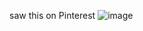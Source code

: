 saw this on Pinterest
![image](https://github.com/user-attachments/assets/387518a1-0f51-4d1b-bf68-6ddd757c5bf9)
